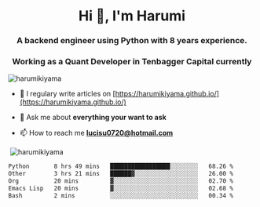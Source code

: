 <h1 align="center">Hi 👋, I'm Harumi</h1>
<h3 align="center">A backend engineer using <b>Python</b> with 8 years experience.</h3>
<h3 align="center">Working as a Quant Developer in <b>Tenbagger Capital</b> currently</h3>

<p align="left"> <img src="https://komarev.com/ghpvc/?username=harumikiyama" alt="harumikiyama" /> </p>


- 📝 I regulary write articles on [https://harumikiyama.github.io/](https://harumikiyama.github.io/)

- 💬 Ask me about **everything your want to ask**

- 📫 How to reach me **lucisu0720@hotmail.com**

<p>&nbsp;<img align="center" src="https://github-readme-stats.vercel.app/api?username=harumikiyama&show_icons=true" alt="harumikiyama" /></p>


<!--START_SECTION:waka-->

```txt
Python       8 hrs 49 mins   █████████████████░░░░░░░░   68.26 %
Other        3 hrs 21 mins   ██████▓░░░░░░░░░░░░░░░░░░   26.00 %
Org          20 mins         ▓░░░░░░░░░░░░░░░░░░░░░░░░   02.70 %
Emacs Lisp   20 mins         ▓░░░░░░░░░░░░░░░░░░░░░░░░   02.68 %
Bash         2 mins          ░░░░░░░░░░░░░░░░░░░░░░░░░   00.34 %
```

<!--END_SECTION:waka-->
